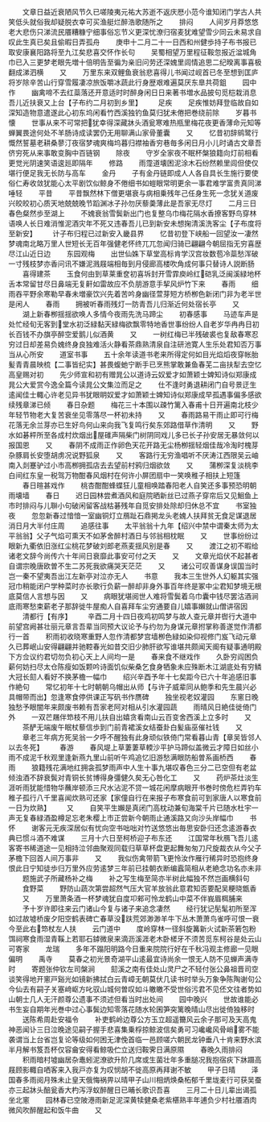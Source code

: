 <!-- { "loadSidebar": true } -->
　　文章日益近衰陋风节久已嗟陵夷元祐大苏逝不返庆厯小范今谁知闭门学古人共笑低头就俗我却疑脱衣幸可买渔艇烂醉浩歌随所之
　　排闷
　　人间岁月莽悠悠老大悲伤只涕流民餍糟糠宁细事俗忘节义更深忧潦归宿麦犹难望雪少同云未易求自叹此生真已矣且偷暇日弄孤舟
　　庚申十二月二十一日西和州健歩持子布书报已取安康襄阳路将至九江矣悲喜交怀作长句
　　吴蜀相望万里程征鞍忽报近湓城角巾已入三更梦老眼先増十倍明告至徧为亲旧问劳还深媿里闾情追思二纪暌离事喜极翻成涕泗横
　　又
　　万里东来双鲤鱼衰翁悲喜得儿书闻过岘首已冬至想到匡庐将岁除辛苦山行穿雪履凄凉旅饭嚼冰蔬此行身歴艰难遍莫厌东臯共荷鉏
　　园中作
　　幽禽啼不去红蘂落还开意适时时醉身闲日日来著书増水品披句觅桤栽消息吾儿近扶衰又上台【子布约二月初到乡里】
　　足疾
　　足疾惟妨拜登临故自如深知造物意遣遂此心初东坞闲看竹西溪独钓鱼莫归犹未倦把巻绕前除
　　岁暮书懐
　　世事从来不可常把犹幸得深藏牀头酒瓮寒难热瓶里梅花夜更香薄命元知等蝉翼畏途何处不羊肠诗成读罢仍无用聊满山家骨董囊
　　又
　　忆昔初辞鹓鹭行慨然誓墓老耕桑蓼汀夜宿梦魂爽梅坞暮归襟袖香穷巷毎多闲日月小儿时诵古文章吾侪穷死从来事敢变胸中百链钢
　　除夜
　　守岁全家夜不眠杯槃狼籍向灯前相看更觉光阴速笑语逡廵即隔年
　　修路
　　雨霪道壊困泥涂木石纷然赖里闾但使仅堪行便足我无长防与高车
　　金丹
　　子有金丹链即成人人各自具长生施行要使俗仁寿收敛犹能心太平剧饮似鲸身不倦细书如螘眼常明更余一事君难学富贵真同涕唾轻
　　平昔
　　平昔飘然林下僧更堪衰与病相乗残年己任身生死一念犹关道废兴皎皎初心质天地兢兢晚节蹈渊冰子孙勿厌藜羮薄此是吾家无尽灯
　　二月三日春色粲然歩至湖上
　　不媿衰翁雪鬓新出门也复整乌巾梅花隔水香撩客野鸟穿林语唤人长日难消惟泥酒灾年不死又违春吾儿已到新安未想掬清溪洗客尘【子布度将至新安】
　　计子布归程已过新安入畿县界
　　忆昔初登下峡船一回望汝一凄然梦魂南北略万里人世短长无百年强健老怀终兀兀忽闻归骑已翩翩今朝屈指无穷喜歴尽江山近日边
　　东园观梅
　　出世仙姝下草堂高标肯学汉宫妆数苞冷蘂愁浑破一寸残枝梦亦香问讯不嫌泥溅屐端相毎到月侵廊高楼吹角成何事只替诗人説断肠
　　喜得建茶
　　玉食何由到草莱重奁初喜坼封开雪霏庾岭红硙乳泛闽溪緑地杯舌本常留甘尽日鼻端无复鼾如雷故应不负朋游意手挈风炉竹下来
　　春雨
　　细雨吞平野余寒勒早春未増豪饮兴先着苦吟身幽径萱芽短方桥栁色新闭门非为老半世是闲人
　　春雨
　　拥被听春雨残灯一防青吾儿归渐近何处宿长亭
　　又
　　湖上新春栁揺揺欲唤人多情今夜雨先洗马蹄尘
　　初春感事
　　马迹车声是处忙经旬无客到堂水初泛緑黏天緑梅欲飘零特地香世事纷纷人自老岁华冉冉日初长百钱不办旗亭醉空爱鹅儿似酒黄
　　又
　　一树红梅已半残破裘也复敌春寒忍穷过日却差易负媿终身良独难活火静看茶鼎熟清泉自注研池寛人生乐处君知否万事当从心所安
　　道室书事
　　五十余年读道书老来所得定何如目光焰熖夜穿帐胎髪青青晨映梳【二事皆纪实】甚畏蝮虵宁断手已烹熊掌敢兼鱼春芜二亩扶犁去空忆高皇赐对初
　　先少师宣和初有赠晁公以道诗云奴爱才如萧颖士婢知诗似郑康成晁公大爱赏今逸全篇今读晁公文集泣而足之
　　仕不逢时勇退耕闭门自号景迂生逺闻佳士輙心许老见异书犹眼眀奴爱才如萧颖士婢知诗似郑康成早孤遇事偏多感欲续残章涕已倾
　　春日杂题
　　梅花三十本围以疎竹篱入春甫十日开遍南北枝少年轻节物老大复苦衰坐见零落尽一杯初未持
　　又
　　春雨路易干雨止即可行梅花落无余兰芽亦已生好鸟何山来向我飞复鸣行矣东郊路借草作清明
　　又
　　野水如碁枰所至各成村炊烟出屋碓声隔柴门树阴同戏儿多已长子孙安居无暴敛何以报国恩
　　又
　　春阴不成雨正作卵色天花开路无尘杨栁揺轻烟佳哉冷淘时槐芽杂豚肩长安堕胡虏况说野狐泉
　　又
　　客路行无穷渔唱听不厌涛江西限吴云岫南入剡蹇驴过小市高栁拥孤店去去望前村鸦归烟欲敛
　　又
　　蒲栁深复淡桃李白间红东皇一税驾万物酣春风烟村在何许小屏团扇中一笑唤稚子相扶上短篷
　　春日暄甚戏作
　　桃杏酣酣蜂蝶狂儿童相唤踏春阳老人自笑还多事预恐明朝雨壊墙
　　春日
　　迟日园林尝煮酒风和庭院晒新丝已过燕子穿帘后又见鮰鱼上市时排闷与儿聨小句破闲留客战枯碁残年自觅安排处除却归休总不宜
　　书室独夜
　　忽忽新春过愔愔一室幽铜灯立鴈趾石鼎掲龙头老媿人扶拜贫无食足谋退居消日月大半付庄周
　　追感往事
　　太平翁翁十九年【绍兴中禁中谓秦太师为太平翁翁】父子气焰可熏天不如茅舍醉村酒日与邻翁相枕眠
　　又
　　世事纷纷过眼新九衢依旧涨红尘桃花梦破刘郎老燕麦揺风别是春
　　又
　　渡江之初不暇给诸老文辞今尚传六十年间日衰靡此事安可付之天
　　又
　　文章光焰伏不起甚者自谓宗晚唐欧曽不生二苏死我欲痛哭天茫茫
　　又
　　诸公可叹善谋身误国当时岂一秦不望夷吾出江左新亭对泣亦无人
　　书意
　　我本三生世外人幻躯其实强冠巾稍能闭户学种菜时亦长歌行负薪一醉却非身外事百年终是冢中尘君知梦境无根底莫信人言想与因
　　又
　　病眼犹堪阅世人难将雪鬓着乌巾囊中钱尽罢沽酒涧底雨寒愁束薪老子那辞徙牛屋痴人自喜拜车尘穷通要自儿嬉事嬾就山僧讲宿因
　　清都行【有序】
　　辛酉二月十四日夜鸡初鸣梦与故人查元章并辔行大道中前望宫阙甚壮丽元章言吾辈当同预大议论予与约勿为身谋元章拊掌称善遂觉作清都行一首
　　积雨初收晓寒重野人忽作清都梦宫墙栁色緑如染仰视修门岌飞动元章久已葬岷山安得翩翩并驰鞚春光如昔交旧少肺肝欲写谁堪共颇闻天阍有疑事通明殿下方佥议约君切勿负初心天上人间均一是
　　春来食不继戏作
　　久卧穷阎困负薪何妨扫尽太仓陈瘦如饭颗吟诗面饥似柴桑乞食身牺象未应殊断木江湖底处有穷鳞大冠长劎人看好不换茅檐一幅巾
　　绍兴辛酉予年十七矣距今已六十年追感旧事作絶句
　　常忆初年十七时朝朝乌帽出从师【与许子威辈同从鲍季和先生晨兴必具帽带而出】忽逢寒食停供课正写矾书作赝碑
　　独坐视老奴灌园
　　东窻日晚独愁予眼闇年来颇废书赖有吾家老阿对相从引水灌园蔬
　　雨晴风日絶佳徙倚门外
　　一双芒屩伴笻枝不用儿扶自出嬉贪看南山云百变舍西溪上立多时
　　又
　　茶酽无端废午眠杖藜信歩到门前青裙溪女结蚕卦白髪庙巫催社钱
　　又
　　章老三年病方死吴翁一夕呼不醒独有此身顽似铁倚门常看暮山青【章吴皆邻人以去冬死】
　　春游
　　春风堤上草萋萋草輭沙平护马蹄似盖微云才障日如丝小雨不成泥千秋观里逢新燕九里山前听午鸡追忆旧游愁满眼防船曽系画桥西
　　春雨
　　狼籍残花满地红拥衾孤梦雨声中人生十事九堪叹春色三分二已空但有老盆倾浊酒不辞衰鬓对青铜长贫博得身彊健久矣无心咎化工
　　又
　　药炉茶灶淡生涯听雨犹能惜物华蘸岸顿添三尺水沾泥不贷一城花闲摩病眼开书巻时傍危栏弄钓车稚子孤行八千里喜闻炊熟可还家【家僮自行在来报子布寒食前可到家唐人以寒食前一日为炊熟】
　　又
　　自笑平生嬾是真闭门高枕动兼旬海棠千片已随水杜宇一声无复春緑酒盈樽足忘老朱樱上市正尝新今朝雨止通溪路又向沙头岸幅巾
　　书怀
　　谢客元无疾深居似有忧向空书咄咄对竹送悠悠出毎思安卧归还念逺游春衣典已惯斗酒不难谋
　　三月十六日至柯桥迎子布东还
　　江国常年秋鴈飞吾儿逺客寄书稀道途一见相持泣邻曲聚观同载归草草杯盘更起舞匆匆刀尺旋裁衣从今父子茅檐下回首人间万事非
　　又
　　我似伤禽带箭飞更怜汝作雁行稀异时恐抱终身恨此日宁知徒歩归万里外应劳逺梦三年前已挂朝衣断编蠧简相从老絶念功名亦未非
　　题施武子所藏杨补之梅
　　补之写生梅至简亦半树此幅独不然岂画横斜句
　　食野菜
　　野防山蔬次第尝超然气压大官羊放翁此意君知否要配吴粳晓甑香
　　又
　　万里萧条酒一杯梦魂犹自度卭郲可怜龙鹤山中菜不伴峩眉栮脯来
　　予十岁许即往来云门诸山今复与诸子来追念凄然
　　经行犹记髧髦初所至浑如过故墟桥废夕阳空鹤表碑亡春草没趺荒郊渺渺羊牛下丛木萧萧鸟雀呼可恨一衰今至此右笻杖左人扶
　　云门道中
　　度岭穿林一径斜旋篝新火试新茶箬包粉饵祠寒食雨湿青鞵上若耶石鏬微泉来滴沥溪涯老木卧槎牙不须苦觅东柯谷是处云山可寄家
　　龙瑞
　　多年不蹋阳明路今日重来院院行好在千秋冯观主修廊一见眼偏明
　　禹寺
　　莫春之初光景奇湖平山逺最宜诗尚余一恨无人防不见蝉声满寺时
　　寄题张仲钦左司槃涧
　　劎溪之南有佳处山灵尸之不轻付张公鼻祖晋司空谈笑得地开窻戸谿光如镜新拂拭白云青嶂无朝莫伏几读书时举头万象争陈陶谢句公今仙去有嗣子关塞﨑岖方叱驭山城何曽叹如斗皦皦不受世俗污君不见伾文往者势如山朝士几人无汗颜尊公遗事不须述但看当时出处间
　　园中晚兴
　　世故谁能必书生妄自期年光巻中过心事鬓边知零落花随水轮囷笋突篱晚晴山尽出徙倚独移时
　　送陈希周赴安福令
　　补吏鹤岭边尊公方玉立超遥籋风云余子那可及天高鬼神恶闻讣三日泣晚途见嗣子握手悲喜集乗桴掠鲸波信矣勇可习巉巉风骨峭雾不能袭谓当上台省岂复论等级如何困无津俛首临一邑顾嗟六朝民龙钟垂八十肯来野水滨半月解书笈吾杯仅容龠安得看鲸吸伫立送归鞍霁日满原隰
　　春晚久雨排闷
　　积雨暗村墟幽居杂鼃蚓泥潦欲升阶几席或生菌壮年多重膇况我抱宿疢下牀蹑高屐顾影輙自哂客来入我戸亦复为叹悯胡不徙高原再拜谢不敏
　　甲子日晴
　　泽国春多雨阅月殊未止皇天俄悔祸畀以晴甲子山川相炳焕桑柘郁千里垅麦行可获吴蚕亦三起牀头醅瓮香大杓泻浮蚁醉醒日已晡长歌识吾喜
　　三月二十日儿辈出谒孤坐北窻
　　园林春已空陂港雨新足泥深黄犊健桑老紫椹熟丰年逋负少村社餍酒肉微风吹醉醒起和饭牛曲
　　又
